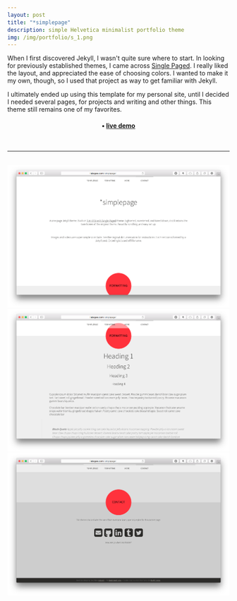 ```yaml
---
layout: post
title: "*simplepage"
description: simple Helvetica minimalist portfolio theme
img: /img/portfolio/s_1.png
---
```


When I first discovered Jekyll, I wasn't quite sure where to start. In looking for previously established themes, I came across [Single Paged](https://github.com/t413/SinglePaged). I really liked the layout, and appreciated the ease of choosing colors. I wanted to make it my own, though, so I used that project as way to get familiar with Jekyll. 

I ultimately ended up using this template for my personal site, until I decided I needed several pages, for projects and writing and other things. This theme still remains one of my favorites. 

<h4 style="text-align:center"><a href="https://github.com/bogoli/-simplepage" target="_blank"><i class="fa fa-github-square"></i></a> • <a href="http://liabogoev.com/-simplepage/" target="_blank">live demo</a></h4>

<br/>
<hr/>
<br/>

<div class="img_row">
	<img src="/img/portfolio/s_1.png" class="col one">
	<img src="/img/portfolio/s_2.png" class="col one">
	<img src="/img/portfolio/s_3.png" class="col one">
</div>
<div class="col three caption">
	
</div>


